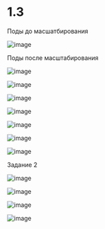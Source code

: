 # 1.3
Поды до масшатбирования

![image](https://github.com/user-attachments/assets/5aa878e9-9b45-4663-af43-c3363fb18c65)

Поды после масштабирования

![image](https://github.com/user-attachments/assets/23980783-a2a1-417f-a9f6-b24e7b159a94)

![image](https://github.com/user-attachments/assets/618529d5-1155-45dd-850f-61244728d122)

![image](https://github.com/user-attachments/assets/2ae313bf-33a8-4175-8332-bd16c9fc1daf)

![image](https://github.com/user-attachments/assets/8ceaf62b-0771-4b46-9bc0-ac04ceb64223)

![image](https://github.com/user-attachments/assets/84be42fa-10dc-49c1-a6ef-c060c94fc8f1)

![image](https://github.com/user-attachments/assets/1aae80e4-b74a-4947-8f78-5d8f64b9508c)

![image](https://github.com/user-attachments/assets/86a00809-a266-41a9-a461-f0e1bcffcc16)


Задание 2

![image](https://github.com/user-attachments/assets/3b396182-17a5-47b9-b0f1-09062e621bb8)

![image](https://github.com/user-attachments/assets/863ea23d-abf6-456c-9851-be4addd3fc63)

![image](https://github.com/user-attachments/assets/9c34362b-916a-48af-a5bd-8b5300cdcfae)

![image](https://github.com/user-attachments/assets/140ebca1-5aa1-47ee-a184-e412982fe2ee)










